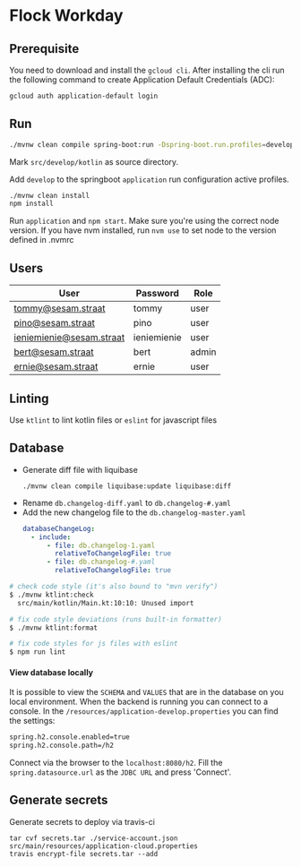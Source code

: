 # Flock Workday

## Prerequisite

You need to download and install the `gcloud cli`. After installing the cli run the following command to create
Application Default Credentials (ADC):
```bash
gcloud auth application-default login
```

## Run

```bash
./mvnw clean compile spring-boot:run -Dspring-boot.run.profiles=develop -Pdevelop
```

Mark `src/develop/kotlin` as source directory.

Add `develop` to the springboot `application` run configuration active profiles.

```bash
./mvnw clean install
npm install
```

Run `application` and `npm start`. Make sure you're using the correct node version. If you have nvm installed,
run `nvm use` to set node to the version defined in .nvmrc

## Users

| User                     | Password    | Role  |
| ------------------------ | ----------- | ----- |
| tommy@sesam.straat       | tommy       | user  |
| pino@sesam.straat        | pino        | user  |
| ieniemienie@sesam.straat | ieniemienie | user  |
| bert@sesam.straat        | bert        | admin |
| ernie@sesam.straat       | ernie       | user  |

## Linting

Use `ktlint` to lint kotlin files or `eslint` for javascript files

## Database

- Generate diff file with liquibase
  ```
  ./mvnw clean compile liquibase:update liquibase:diff
  ```
- Rename `db.changelog-diff.yaml` to `db.changelog-#.yaml`
- Add the new changelog file to the `db.changelog-master.yaml`
  ```yaml
  databaseChangeLog:
    - include:
        - file: db.changelog-1.yaml
          relativeToChangelogFile: true
        - file: db.changelog-#.yaml
          relativeToChangelogFile: true
  ```

```bash
# check code style (it's also bound to "mvn verify")
$ ./mvnw ktlint:check
  src/main/kotlin/Main.kt:10:10: Unused import

# fix code style deviations (runs built-in formatter)
$ ./mvnw ktlint:format

# fix code styles for js files with eslint
$ npm run lint
```

#### View database locally
It is possible to view the `SCHEMA` and `VALUES` that are in the database on you local environment. When the backend is running you can
connect to a console. In the `/resources/application-develop.properties` you can find the settings:

```bash
spring.h2.console.enabled=true
spring.h2.console.path=/h2
```

Connect via the browser to the `localhost:8080/h2`. Fill the `spring.datasource.url` as the `JDBC URL` and press 'Connect'.


## Generate secrets

Generate secrets to deploy via travis-ci

```
tar cvf secrets.tar ./service-account.json src/main/resources/application-cloud.properties
travis encrypt-file secrets.tar --add
```
